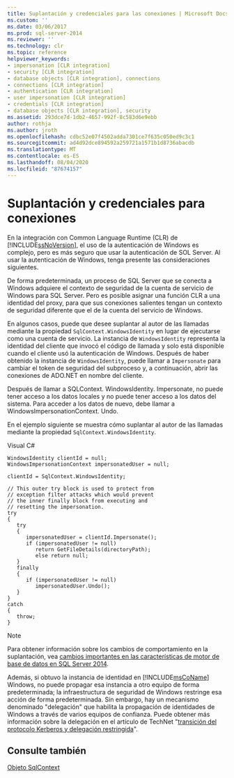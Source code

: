 ```yaml
---
title: Suplantación y credenciales para las conexiones | Microsoft Docs
ms.custom: ''
ms.date: 03/06/2017
ms.prod: sql-server-2014
ms.reviewer: ''
ms.technology: clr
ms.topic: reference
helpviewer_keywords:
- impersonation [CLR integration]
- security [CLR integration]
- database objects [CLR integration], connections
- connections [CLR integration]
- authentication [CLR integration]
- user impersonation [CLR integration]
- credentials [CLR integration]
- database objects [CLR integration], security
ms.assetid: 293dce7d-1db2-4657-992f-8c583d6e9ebb
author: rothja
ms.author: jroth
ms.openlocfilehash: cdbc52e07f4502adda7301ce7f635c050ed9c3c1
ms.sourcegitcommit: ad4d92dce894592a259721a1571b1d8736abacdb
ms.translationtype: MT
ms.contentlocale: es-ES
ms.lasthandoff: 08/04/2020
ms.locfileid: "87674157"
---
```

# <a name="impersonation-and-credentials-for-connections"></a>Suplantación y credenciales para conexiones
  En la integración con Common Language Runtime (CLR) de [!INCLUDE[ssNoVersion](../../../includes/ssnoversion-md.md)], el uso de la autenticación de Windows es complejo, pero es más seguro que usar la autenticación de SOL Server. Al usar la autenticación de Windows, tenga presente las consideraciones siguientes.  
  
 De forma predeterminada, un proceso de SQL Server que se conecta a Windows adquiere el contexto de seguridad de la cuenta de servicio de Windows para SQL Server. Pero es posible asignar una función CLR a una identidad del proxy, para que sus conexiones salientes tengan un contexto de seguridad diferente que el de la cuenta del servicio de Windows.  
  
 En algunos casos, puede que desee suplantar al autor de las llamadas mediante la propiedad `SqlContext.WindowsIdentity` en lugar de ejecutarse como una cuenta de servicio. La instancia de `WindowsIdentity` representa la identidad del cliente que invocó el código de llamada y solo está disponible cuando el cliente usó la autenticación de Windows. Después de haber obtenido la instancia de `WindowsIdentity`, puede llamar a `Impersonate` para cambiar el token de seguridad del subproceso y, a continuación, abrir las conexiones de ADO.NET en nombre del cliente.  
  
 Después de llamar a SQLContext. WindowsIdentity. Impersonate, no puede tener acceso a los datos locales y no puede tener acceso a los datos del sistema. Para acceder a los datos de nuevo, debe llamar a WindowsImpersonationContext. Undo.  
  
 En el ejemplo siguiente se muestra cómo suplantar al autor de las llamadas mediante la propiedad `SqlContext.WindowsIdentity`.  
  
 Visual C#  
  
```  
WindowsIdentity clientId = null;  
WindowsImpersonationContext impersonatedUser = null;  
  
clientId = SqlContext.WindowsIdentity;  
  
// This outer try block is used to protect from   
// exception filter attacks which would prevent  
// the inner finally block from executing and   
// resetting the impersonation.  
try  
{  
   try  
   {  
      impersonatedUser = clientId.Impersonate();  
      if (impersonatedUser != null)  
         return GetFileDetails(directoryPath);  
         else return null;  
   }  
   finally  
   {  
      if (impersonatedUser != null)  
         impersonatedUser.Undo();  
   }  
}  
catch  
{  
   throw;  
}  
```  
  
> [!NOTE]  
>  Para obtener información sobre los cambios de comportamiento en la suplantación, vea [cambios importantes en las características de motor de base de datos en SQL Server 2014](../../../database-engine/breaking-changes-to-database-engine-features-in-sql-server-2016.md).  
  
 Además, si obtuvo la instancia de identidad en [!INCLUDE[msCoName](../../../includes/msconame-md.md)] Windows, no puede propagar esa instancia a otro equipo de forma predeterminada; la infraestructura de seguridad de Windows restringe esa acción de forma predeterminada. Sin embargo, hay un mecanismo denominado "delegación" que habilita la propagación de identidades de Windows a través de varios equipos de confianza. Puede obtener más información sobre la delegación en el artículo de TechNet "[transición del protocolo Kerberos y delegación restringida](https://go.microsoft.com/fwlink/?LinkId=50419)".  
  
## <a name="see-also"></a>Consulte también  
 [Objeto SqlContext](../../clr-integration-data-access-in-process-ado-net/sqlcontext-object.md)  
  
  
